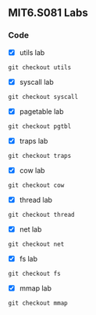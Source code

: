 ## MIT6.S081 Labs

### Code

* [x] utils lab
```
git checkout utils
```
* [x] syscall lab
```
git checkout syscall
```
* [x] pagetable lab
```
git checkout pgtbl
```
* [x] traps lab
```
git checkout traps
```
* [x] cow lab
```
git checkout cow
```
* [x] thread lab
```
git checkout thread
```
* [x] net lab
```
git checkout net
```
* [x] fs lab
```
git checkout fs
```
* [x] mmap lab
```
git checkout mmap
```
